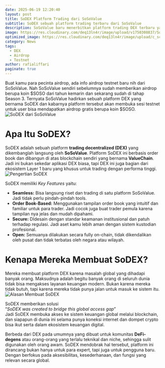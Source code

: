 ```yaml
---
date: 2025-06-19 12:20:40
layout: post
title: SoDEX Platform Trading dari SoSoValue
subtitle: SoDEX sebuah platform trading terbaru dari SoSoValue
description: SoSoValue baru menerbitkan platform trading DEX terbaru yang bernama SoDEX dan sekarang sedang membuka whitelist untuk testnet
image: https://res.cloudinary.com/deq13ln4r/image/upload/v1750308837/SoDEX_sebuah_platform_terbaru_dari_SoSoValue_nwj6af.png
optimized_image: https://res.cloudinary.com/deq13ln4r/image/upload/c_sclae,w_380/v1750308837/SoDEX_sebuah_platform_terbaru_dari_SoSoValue_nwj6af.png
category: News
tags:
  - DEX
  - Airdrop
  - Testnet
author: rafialiffari
paginate: true
---
```


Buat kamu para pecinta airdrop, ada info airdrop testnet baru nih dari SoSoValue. Nah SoSoValue sendiri sebelumnya sudah memberikan airdrop berupa koin $SOSO dari tahun kemarin dan sekarang sudah di tahap Season 3\. Ternyata SoSoValue hadirkan sebuah platform DEX yang bernama SoDEX dan kabarnya platform tersebut akan membuka sesi testnet untuk user bisa mendapatkan airdrop gratis berupa koin $SOSO.  
![SoDEX dari SoSoValue](https://res.cloudinary.com/deq13ln4r/image/upload/v1750308938/Screenshot_2025-06-19_085636_n02gvi.png)

# Apa Itu SoDEX?

SoDEX adalah sebuah platform **trading decentralized (DEX)** yang dikembanglah langsung oleh **SoSoValue**. Platform SoDEX ini berbasis order book dan dibangun di atas blockchain sendiri yang bernama **ValueChain**. Jadi ini bukan sekedar aplikasi DEX biasa, tapi DEX ini juga bagian dari ekosistem Layer 1 baru yang khusus untuk trading dengan performa tinggi.  
![Pengertian SoDEX](https://res.cloudinary.com/deq13ln4r/image/upload/v1750308933/Screenshot_2025-06-19_090109_ycysnc.png)

SoDEX memiliki *Key Features* yaitu:

* **Seamless:** Bisa langsung riset dan trading di satu platform SoSoValue. Jadi tidak perlu pindah-pindah tools.  
* **Order Book-Based:** Menggunakan tampilan order book yang intuitif dan familiar untuk para trader. Jadi cocok juga buat trader pemula karena tampilan nya jelas dan mudah dipahami.  
* **Secure:** DIdesain dengan standar keamanan institusional dan patuh terhadap regulasi. Jadi aset kamu lebih aman dengan sistem kustodian profesional.  
* **Open:** Semuanya dilakukan secara fully on-chain, tidak dikendalikan oleh pusat dan tidak terbatas oleh negara atau wilayah.

# Kenapa Mereka Membuat SoDEX?

Mereka membuat platform DEX karena masalah global yang dihadapi banyak orang. Maksudnya adalah begitu banyak orang di seluruh dunia tidak bisa mengakses layanan keuangan modern. Bukan karena mereka tidak butuh, tapi karena mereka tidak punya jalan untuk masuk ke sistem itu.  
![Alasan Membuat SoDEX](https://res.cloudinary.com/deq13ln4r/image/upload/v1750308932/Screenshot_2025-06-19_091112_baqdod.png)

SoDEX memberikan solusi  
“*SoDEX was created to bridge this global access gap*”  
Jadi SoDEX membuka akses ke sistem keuangan global melalui blockchain, dan siapapun di dunia ini selama punya koneksi internet dan dompet crypto bisa ikut serta dalam ekosistem keuangan digital.

Berbeda dari DEX pada umumnya yang dibuat untuk komunitas **DeFi-degens** atau orang-orang yang terlalu teknikal dan niche, sehingga sulit digunakan oleh orang awam. SoDEX mendobrak hal tersebut, platform ini dirancang bukan hanya untuk para expert, tapi juga untuk pengguna baru. Dengan berfokus pada aksesibilitas, kesederhanaan, dan fungsi yang relevan secara global.










